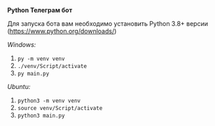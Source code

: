 **Python Телеграм бот**

Для запуска бота вам необходимо установить Python 3.8+ версии (https://www.python.org/downloads/)

*Windows:*
1. `py -m venv venv`
2. `./venv/Script/activate`
3. `py main.py`

*Ubuntu:*
1. `python3 -m venv venv`
2. `source venv/Script/activate`
3. `python3 main.py`